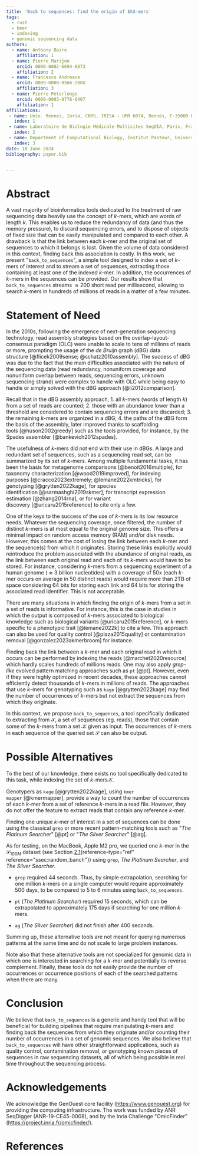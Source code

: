 ```yaml
---
title: 'Back to sequences: find the origin of $k$-mers'
tags:
  - rust
  - kmer
  - indexing
  - genomic sequencing data
authors:
  - name: Anthony Baire
    affiliation: 1
  - name: Pierre Marijon
    orcid: 0000-0002-6694-6873
    affiliation: 2
  - name: Francesco Andreace
    orcid: 0009-0008-0566-200X
    affiliation: 3
  - name: Pierre Peterlongo
    orcid: 0000-0003-0776-6407
    affiliation: 1
affiliations:
 - name: Univ. Rennes, Inria, CNRS, IRISA - UMR 6074, Rennes, F-35000 France
   index: 1
 - name: Laboratoire de Biologie Médicale Multisites SeqOIA, Paris, France
   index: 2
 - name: Department of Computational Biology, Institut Pasteur, Université Paris Cité, Paris, F-75015, France
   index: 3
date: 10 June 2024
bibliography: paper.bib


---
```


# Abstract
A vast majority of bioinformatics tools dedicated to the treatment of
  raw sequencing data heavily use the concept of $k$-mers, which are
  words of length $k$. This enables us to reduce the redundancy of data
  (and thus the memory pressure), to discard sequencing errors, and to
  dispose of objects of fixed size that can be easily manipulated and
  compared to each other. A drawback is that the link between each
  $k$-mer and the original set of sequences to which it belongs is lost.
  Given the volume of data considered in this context, finding back this
  association is costly. In this work, we present "`back_to_sequences`",
  a simple tool designed to index a set of $k$-mers of interest and to
  stream a set of sequences, extracting those containing at least one of
  the indexed $k$-mer. In addition, the occurrences of $k$-mers in the
  sequences can be provided. Our results show that `back_to_sequences`
  streams $\approx200$ short read per millisecond, allowing to search
  $k$-mers in hundreds of millions of reads in a matter of a few
  minutes.

# Statement of Need

In the 2010s, following the emergence of next-generation sequencing
technology, read assembly strategies based on the
overlap-layout-consensus paradigm (OLC) were unable to scale to tens of
millions of reads or more, prompting the usage of the *de Bruijn* graph
(dBG) data structure [@flicek2009sense; @schatz2010assembly]. The
success of dBG was due to the fact that the main difficulties associated
with the nature of the sequencing data (read redundancy, nonuniform
coverage and nonuniform overlap between reads, sequencing errors,
unknown sequencing strand) were complex to handle with OLC while being
easy to handle or simply solved with the dBG
approach [@li2012comparison].

Recall that in the dBG assembly approach, 1. all $k$-mers (words of
length $k$) from a set of reads are counted; 2. those with an abundance
lower than a threshold are considered to contain sequencing errors
and are discarded; 3. the remaining $k$-mers are organized in a dBG; 4.
the paths of the dBG form the basis of the assembly, later improved
thanks to scaffolding tools [@huson2002greedy] such as the tools provided,
for instance, by the Spades assembler [@bankevich2012spades].

The usefulness of $k$-mers did not end with their use in dBGs. A large
and redundant set of sequences, such as a sequencing read set, can be
summarized by its set of $k$-mers. Among multiple fundamental tasks, it
has been the basis for metagenome comparisons [@benoit2016multiple], for
taxonomy characterization [@wood2019improved], for indexing
purposes [@cracco2023extremely; @lemane2022kmtricks], for
genotyping [@grytten2022kage], for species
identification [@sarmashghi2019skmer], for transcript expression
estimation [@zhang2014rna], or for variant
discovery [@uricaru2015reference] to cite only a few.

One of the keys to the success of the use of $k$-mers is its low
resource needs. Whatever the sequencing coverage, once
filtered, the number of distinct $k$-mers is at most equal to the
original genome size. This offers a minimal impact on random access memory
(RAM) and/or disk needs. However, this comes at the cost of losing the link
between each $k$-mer and the sequence(s) from which it originates. Storing
these links explicitly would reintroduce the problem associated with the
abundance of original reads, as the link between each original read and
each of its $k$-mers would have to be stored. For instance, considering
$k$-mers from a sequencing experiment of a human genome ($\approx 3$
billion nucleotides) with a coverage of 50x (each $k$-mer occurs on
average in 50 distinct reads) would require more than 2TB of space
considering 64 bits for storing each link and 64 bits for storing the
associated read identifier. This is not acceptable.

There are many situations in which finding the origin of $k$-mers from a
set in a set of reads is informative. For instance, this is the case in
studies in which the output is composed of $k$-mers associated to
biological knowledge such as biological
variants [@uricaru2015reference], or $k$-mers specific to a phenotypic
trait [@lemane2022k] to cite a few. This approach can also be used for
quality control [@plaza2015quality] or contamination
removal [@gonzalez2023akmerbroom] for instance.

Finding back the link between a $k$-mer and each original read in which
it occurs can be performed by indexing the reads [@marchet2020resource]
which hardly scales hundreds of millions reads. One may also apply
*grep-like* evolved pattern matching approaches such as `pt` [@pt].
However, even if they were highly optimized in recent decades, these
approaches cannot efficiently detect thousands of $k$-mers in millions
of reads. The approaches that use $k$-mers for genotyping such as
`kage` [@grytten2022kage] may find the number of occurrences of $k$-mers
but not extract the sequences from which they originate.

In this context, we propose `back_to_sequences`, a tool specifically
dedicated to extracting from $\mathcal{S}$, a set of sequences (eg.
reads), those that contain some of the $k$-mers from a set $\mathcal{K}$
given as input. The occurrences of $k$-mers in each sequence of the
queried set $\mathcal{S}$ can also be output.

# Possible Alternatives

To the best of our knowledge, there exists no tool specifically
dedicated to this task, while indexing the set of $k$-mers$\mathcal{K}$.

Genotypers as `kage` [@grytten2022kage], using
`kmer mapper` [@kmermapper], provide a way to count the number of
occurrences of each $k$-mer from a set of reference $k$-mers in a read
file. However, they do not offer the feature to extract reads that
contain any reference $k$-mer.

Finding one unique $k$-mer of interest in a set of sequences can be done
using the classical `grep` or more recent pattern-matching tools such as
"*The Platinum Searcher*" [@pt] or "*The Silver Searcher*" [@ag].

As for testing, on the MacBook, Apple M2 pro, we queried one $k$-mer in
the $\mathcal{S}_{100M}$ dataset (see
Section [2.1](#ssec:random_banch){reference-type="ref"
reference="ssec:random_banch"}) using `grep`, *The Platinum Searcher*,
and *The Silver Searcher*.

-   `grep` required 44 seconds. Thus, by simple extrapolation, searching
    for one million $k$-mers on a single computer would require
    approximately 500 days, to be compared to 5 to 6 minutes using
    `back_to_sequences`.

-   `pt` (*The Platinum Searcher*) required 15 seconds, which can be
    extrapolated to approximately 175 days if searching for one million
    $k$-mers.

-   `ag` (*The Silver Searcher*) did not finish after 400 seconds.

Summing up, these alternative tools are not meant for querying numerous
patterns at the same time and do not scale to large problem instances.

Note also that these alternative tools are not specialized for genomic
data in which one is interested in searching for a $k$-mer and
potentially its reverse complement. Finally, these tools do not easily
provide the number of occurrences or occurrence positions of each of the
searched patterns when there are many.

# Conclusion

We believe that `back_to_sequences` is a generic and handy tool that
will be beneficial for building pipelines that require manipulating
$k$-mers and finding back the sequences from which they originate and/or
counting their number of occurrences in a set of genomic sequences. We
also believe that `back_to_sequences` will have other straightforward
applications, such as quality control, contamination removal, or
genotyping known pieces of sequences in raw sequencing datasets, all of
which being possible in real time throughout the sequencing process.

# Acknowledgements

We acknowledge the GenOuest core facility (<https://www.genouest.org>)
for providing the computing infrastructure. The work was funded by ANR
SeqDigger (ANR-19-CE45-0008), and by the Inria Challenge "OmicFinder"
(<https://project.inria.fr/omicfinder/>).

[^1]: <http://www.ebi.ac.uk/ena/data/view/ERS488262>

# References
